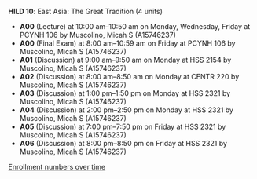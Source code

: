 **HILD 10**: East Asia: The Great Tradition (4 units)

- **A00** (Lecture) at 10:00 am–10:50 am on Monday, Wednesday, Friday at PCYNH 106 by Muscolino, Micah S (A15746237)
- **A00** (Final Exam) at 8:00 am–10:59 am on Friday at PCYNH 106 by Muscolino, Micah S (A15746237)
- **A01** (Discussion) at 9:00 am–9:50 am on Monday at HSS 2154 by Muscolino, Micah S (A15746237)
- **A02** (Discussion) at 8:00 am–8:50 am on Monday at CENTR 220 by Muscolino, Micah S (A15746237)
- **A03** (Discussion) at 1:00 pm–1:50 pm on Monday at HSS 2321 by Muscolino, Micah S (A15746237)
- **A04** (Discussion) at 2:00 pm–2:50 pm on Monday at HSS 2321 by Muscolino, Micah S (A15746237)
- **A05** (Discussion) at 7:00 pm–7:50 pm on Friday at HSS 2321 by Muscolino, Micah S (A15746237)
- **A06** (Discussion) at 8:00 pm–8:50 pm on Friday at HSS 2321 by Muscolino, Micah S (A15746237)

[Enrollment numbers over time](./HILD10.tsv)
